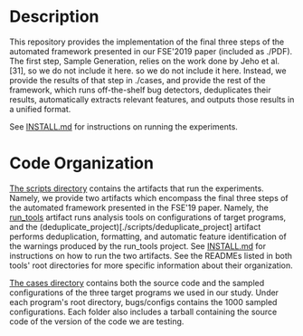 # Description

This repository provides the implementation of the final three steps of the automated framework presented in our FSE'2019 paper (included as ./PDF). The first step, Sample Generation, relies on the work done by Jeho et al. [31], so we do not include it here. so we do not include it here. Instead, we provide the results of that step in ./cases, and provide the rest of the framework,  which runs off-the-shelf bug detectors, deduplicates their results, automatically extracts relevant features, and outputs those results in a unified format.

See [INSTALL.md](./INSTALL.md) for instructions on running the experiments.

# Code Organization

[The scripts directory](./scripts) contains the artifacts that run the experiments. Namely, we provide two artifacts which encompass the final three steps of the automated framework presented in the FSE'19 paper. Namely, the [run_tools](./scripts/run_tools) artifact runs analysis tools on configurations of target programs, and the (deduplicate_project)[./scripts/deduplicate_project] artifact performs deduplication, formatting, and automatic feature identification of the warnings produced by the run_tools project. See [INSTALL.md](./INSTALL.md) for instructions on how to run the two artifacts. See the READMEs listed in both tools' root directories for more specific information about their organization.

[The cases directory](./cases) contains both the source code and the sampled configurations of the three target programs we used in our study. Under each program's root directory, bugs/configs contains the 1000 sampled configurations. Each folder also includes a tarball containing the source code of the version of the code we are  testing.